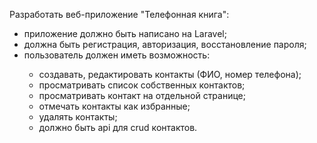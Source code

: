 Разработать веб-приложение "Телефонная книга":
<ul>
<li>приложение должно быть написано на Laravel;</li>
<li>должна быть регистрация, авторизация, восстановление пароля;</li>
<li>пользователь должен иметь возможность:</li>
<ul>
<li>создавать, редактировать контакты (ФИО, номер телефона);</li>
<li>просматривать список собственных контактов;</li>
<li>просматривать контакт на отдельной странице;</li>
<li>отмечать контакты как избранные;</li>
<li>удалять контакты;</li>
<li>должно быть api для crud контактов.</li>
</ul>
</ul>
